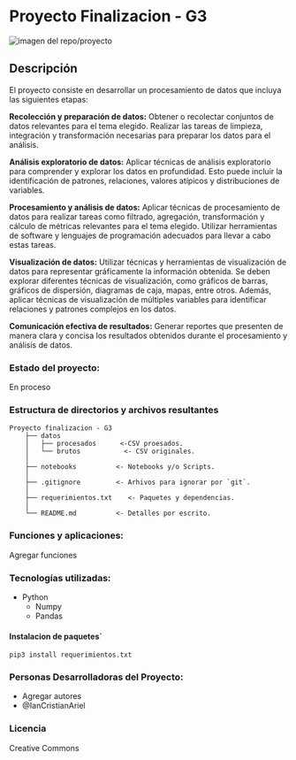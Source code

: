 # Proyecto Finalizacion - G3 
![imagen del repo/proyecto](https://raw.githubusercontent.com/ianCristianAriel/CAC-4.0/main/imagen.png )

## Descripción
El proyecto consiste en desarrollar un procesamiento de datos que incluya las siguientes etapas:

**Recolección y preparación de datos:** Obtener o recolectar conjuntos de datos relevantes para el tema elegido. Realizar las tareas de limpieza, integración y transformación necesarias para preparar los datos para el análisis.

**Análisis exploratorio de datos:** Aplicar técnicas de análisis exploratorio para comprender y explorar los datos en profundidad. Esto puede incluir la identificación de patrones, relaciones, valores atípicos y distribuciones de variables.

**Procesamiento y análisis de datos:** Aplicar técnicas de procesamiento de datos para realizar tareas como filtrado, agregación, transformación y cálculo de métricas relevantes para el tema elegido. Utilizar herramientas de software y lenguajes de programación adecuados para llevar a cabo estas tareas.

**Visualización de datos:** Utilizar técnicas y herramientas de visualización de datos para representar gráficamente la información obtenida. Se deben explorar diferentes técnicas de visualización, como gráficos de barras, gráficos de dispersión, diagramas de caja, mapas, entre otros. Además, aplicar técnicas de visualización de múltiples variables para identificar relaciones y patrones complejos en los datos.

**Comunicación efectiva de resultados:** Generar reportes que presenten de manera clara y concisa los resultados obtenidos durante el procesamiento y análisis de datos.

### Estado del proyecto:
En proceso

### Estructura de directorios y archivos resultantes

    Proyecto finalizacion - G3
        ├── datos
        │   ├── procesados      <-CSV proesados.
        │   └── brutos           <- CSV originales.
        │
        ├── notebooks          <- Notebooks y/o Scripts.
        │
        ├── .gitignore         <- Arhivos para ignorar por `git`.
        │
        ├── requerimientos.txt    <- Paquetes y dependencias.
        │
        └── README.md          <- Detalles por escrito.

### Funciones y aplicaciones:
Agregar funciones

### Tecnologías utilizadas:
- Python
  - Numpy
  - Pandas
  
#### Instalacion de paquetes`

`pip3 install requerimientos.txt`

### Personas Desarrolladoras del Proyecto:
- Agregar autores
- @IanCristianAriel

### Licencia
Creative Commons
